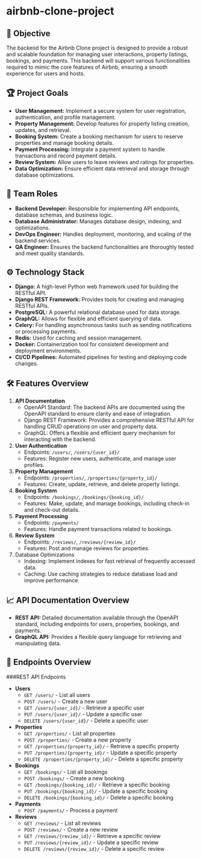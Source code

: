# airbnb-clone-project

## 🚀 Objective
The backend for the Airbnb Clone project is designed to provide a robust and scalable foundation for managing user interactions, property listings, bookings, and payments. This backend will support various functionalities required to mimic the core features of Airbnb, ensuring a smooth experience for users and hosts.

## 🏆 Project Goals
  - **User Management:** Implement a secure system for user registration, authentication, and profile management.
  - **Property Management:** Develop features for property listing creation, updates, and retrieval.
  - **Booking System:** Create a booking mechanism for users to reserve properties and manage booking details.
  - **Payment Processing:** Integrate a payment system to handle transactions and record payment details.
  - **Review System:** Allow users to leave reviews and ratings for properties.
  - **Data Optimization:** Ensure efficient data retrieval and storage through database optimizations.

## 👥 Team Roles
  - **Backend Developer:** Responsible for implementing API endpoints, database schemas, and business logic.
  - **Database Administrator:** Manages database design, indexing, and optimizations.
  - **DevOps Engineer:** Handles deployment, monitoring, and scaling of the backend services.
  - **QA Engineer:** Ensures the backend functionalities are thoroughly tested and meet quality standards.

## ⚙️ Technology Stack
  - **Django:** A high-level Python web framework used for building the RESTful API.
  - **Django REST Framework:** Provides tools for creating and managing RESTful APIs.
  - **PostgreSQL:** A powerful relational database used for data storage.
  - **GraphQL:** Allows for flexible and efficient querying of data.
  - **Celery:** For handling asynchronous tasks such as sending notifications or processing payments.
  - **Redis:** Used for caching and session management.
  - **Docker:** Containerization tool for consistent development and deployment environments.
  - **CI/CD Pipelines:** Automated pipelines for testing and deploying code changes.
    
## 🛠️ Features Overview
  1. **API Documentation**
      - OpenAPI Standard: The backend APIs are documented using the OpenAPI standard to ensure clarity and ease of integration.
      - Django REST Framework: Provides a comprehensive RESTful API for handling CRUD operations on user and property data.
      - GraphQL: Offers a flexible and efficient query mechanism for interacting with the backend.
  3. **User Authentication**
      - Endpoints: `/users/`, `/users/{user_id}/`
      - Features: Register new users, authenticate, and manage user profiles.
  4. **Property Management**
      - Endpoints: `/properties/`, `/properties/{property_id}/`
      - Features: Create, update, retrieve, and delete property listings.
  5. **Booking System**
      - Endpoints: `/bookings/`, `/bookings/{booking_id}/`
      - Features: Make, update, and manage bookings, including check-in and check-out details.
  6. **Payment Processing**
      - Endpoints: `/payments/`
      - Features: Handle payment transactions related to bookings.
  7. **Review System**
      - Endpoints: `/reviews/`, `/reviews/{review_id}/`
      - Features: Post and manage reviews for properties.
  8. Database Optimizations
      - Indexing: Implement indexes for fast retrieval of frequently accessed data.
      - Caching: Use caching strategies to reduce database load and improve performance.

## 📈 API Documentation Overview
  - **REST API:** Detailed documentation available through the OpenAPI standard, including endpoints for users, properties, bookings, and payments.
  - **GraphQL API:** Provides a flexible query language for retrieving and manipulating data.

## 📌 Endpoints Overview
###REST API Endpoints
  - **Users**
    - `GET /users/` - List all users
    - `POST /users/` - Create a new user
    - `GET /users/{user_id}/` - Retrieve a specific user
    - `PUT /users/{user_id}/` - Update a specific user
    - `DELETE /users/{user_id}/` - Delete a specific user
  - **Properties**
    - `GET /properties/` - List all properties
    - `POST /properties/` - Create a new property
    - `GET /properties/{property_id}/` - Retrieve a specific property
    - `PUT /properties/{property_id}/` - Update a specific property
    - `DELETE /properties/{property_id}/` - Delete a specific property
  - **Bookings**
    - `GET /bookings/` - List all bookings
    - `POST /bookings/` - Create a new booking
    - `GET /bookings/{booking_id}/` - Retrieve a specific booking
    - `PUT /bookings/{booking_id}/` - Update a specific booking
    - `DELETE /bookings/{booking_id}/` - Delete a specific booking
  - **Payments**
    - `POST /payments/` - Process a payment
  - **Reviews**
    - `GET /reviews/` - List all reviews
    - `POST /reviews/` - Create a new review
    - `GET /reviews/{review_id}/` - Retrieve a specific review
    - `PUT /reviews/{review_id}/` - Update a specific review
    - `DELETE /reviews/{review_id}/` - Delete a specific review

